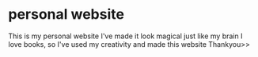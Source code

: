 # personal website
This is my personal website
I've made it look magical just like my brain
I love books, so I've used my creativity and made this website
Thankyou>>

